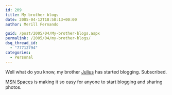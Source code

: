 ```yaml
---
id: 209
title: My brother blogs
date: 2005-04-12T18:58:13+00:00
author: Merill Fernando

guid: /post/2005/04/My-brother-blogs.aspx
permalink: /2005/04/my-brother-blogs/
dsq_thread_id:
  - "77712794"
categories:
  - Personal
---
```

<p>Well what do you know, my brother <a href="http://spaces.msn.com/members/juliusf">Julius</a> has started blogging. Subscribed.</p>
<p><a href="http://spaces.msn.com/">MSN Spaces</a> is making it so easy for anyone to start blogging and sharing photos.</p>
